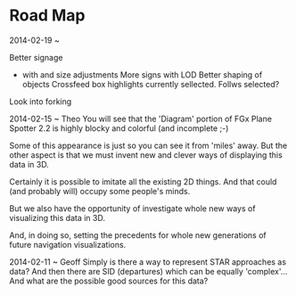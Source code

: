 Road Map
========

2014-02-19 ~ 

Better signage 
- with and size adjustments
More signs with LOD
Better shaping of objects
Crossfeed box highlights currently sellected. Follws selected?

Look into forking


2014-02-15 ~ Theo
You will see that the 'Diagram' portion of FGx Plane Spotter 2.2 is highly blocky and colorful (and incomplete ;-)
 
Some of this appearance is just so you can see it from 'miles' away. But the other aspect is that we must invent new and clever ways of displaying this data in 3D. 

Certainly it is possible to imitate all the existing 2D things. And that could (and probably will) occupy some people's minds.

But we also have the opportunity of investigate whole new ways of visualizing this data in 3D.

And, in doing so, setting the precedents for whole new generations of future navigation visualizations.

2014-02-11 ~ Geoff 
Simply is there a way to represent STAR approaches
as data? And then there are SID (departures) which
can be equally 'complex'... And what are the
possible good sources for this data?